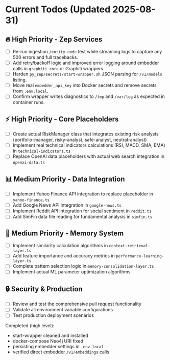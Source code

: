 # Current Todos (Updated 2025-08-31)

## 🔥 High Priority - Zep Services
- [ ] Re-run ingestion `/entity-node` test while streaming logs to capture any 500 errors and full tracebacks.
- [ ] Add retry/backoff logic and improved error logging around embedder calls in `graphiti_core` or Graphiti wrappers.
- [ ] Harden `py_zep/secrets/start-wrapper.sh` JSON parsing for `/v1/models` listing.
- [ ] Move real `embedder_api_key` into Docker secrets and remove secrets from `.env.local`.
- [ ] Confirm wrapper writes diagnostics to `/tmp` and `/var/log` as expected in container runs.

## ⚡ High Priority - Core Placeholders  
- [ ] Create actual RiskManager class that integrates existing risk analysts (portfolio-manager, risky-analyst, safe-analyst, neutral-analyst)
- [ ] Implement real technical indicators calculations (RSI, MACD, SMA, EMA) in `technical-indicators.ts`
- [ ] Replace OpenAI data placeholders with actual web search integration in `openai-data.ts`

## 📊 Medium Priority - Data Integration
- [ ] Implement Yahoo Finance API integration to replace placeholder in `yahoo-finance.ts`
- [ ] Add Google News API integration in `google-news.ts`
- [ ] Implement Reddit API integration for social sentiment in `reddit.ts`
- [ ] Add SimFin data file reading for fundamental analysis in `simfin.ts`

## 🧠 Medium Priority - Memory System
- [ ] Implement similarity calculation algorithms in `context-retrieval-layer.ts`
- [ ] Add feature importance and accuracy metrics in `performance-learning-layer.ts`
- [ ] Complete pattern selection logic in `memory-consolidation-layer.ts`
- [ ] Implement actual ML parameter optimization algorithms

## 🔒 Security & Production
- [ ] Review and test the comprehensive pull request functionality
- [ ] Validate all environment variable configurations
- [ ] Test production deployment scenarios

Completed (high level):
- start-wrapper cleaned and installed
- docker-compose Neo4j URI fixed
- persisting embedder settings in `.env.local`
- verified direct embedder `/v1/embeddings` calls
